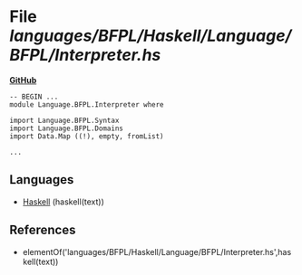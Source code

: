 # File _languages/BFPL/Haskell/Language/BFPL/Interpreter.hs_
**[GitHub](https://github.com/softlang/yas/blob/master/languages/BFPL/Haskell/Language/BFPL/Interpreter.hs)**
```
-- BEGIN ...
module Language.BFPL.Interpreter where

import Language.BFPL.Syntax
import Language.BFPL.Domains
import Data.Map ((!), empty, fromList)

...
```

## Languages
* [Haskell](../languages/Haskell.md) (haskell(text))

## References
* elementOf('languages/BFPL/Haskell/Language/BFPL/Interpreter.hs',haskell(text))
